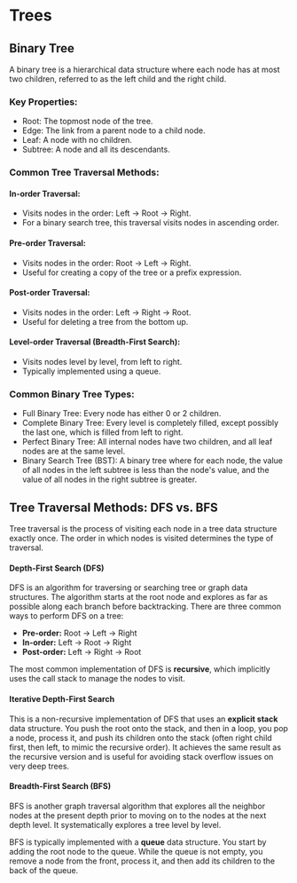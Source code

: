 # Trees

## Binary Tree

A binary tree is a hierarchical data structure where each node has at most 
two children, referred to as the left child and the right child.

### Key Properties:

* Root: The topmost node of the tree.
* Edge: The link from a parent node to a child node.
* Leaf: A node with no children.
* Subtree: A node and all its descendants.

### Common Tree Traversal Methods:

#### In-order Traversal:

* Visits nodes in the order: Left -> Root -> Right.
* For a binary search tree, this traversal visits nodes in ascending order.

#### Pre-order Traversal:

* Visits nodes in the order: Root -> Left -> Right.
* Useful for creating a copy of the tree or a prefix expression.

#### Post-order Traversal:

* Visits nodes in the order: Left -> Right -> Root.
* Useful for deleting a tree from the bottom up.

#### Level-order Traversal (Breadth-First Search):

* Visits nodes level by level, from left to right.
* Typically implemented using a queue.

### Common Binary Tree Types:

* Full Binary Tree: Every node has either 0 or 2 children.
* Complete Binary Tree: Every level is completely filled, except possibly the 
  last one, which is filled from left to right.
* Perfect Binary Tree: All internal nodes have two children, and all leaf 
  nodes are at the same level.
* Binary Search Tree (BST): A binary tree where for each node, the value of 
  all nodes in the left subtree is less than the node's value, and the value of 
  all nodes in the right subtree is greater.

## Tree Traversal Methods: DFS vs. BFS

Tree traversal is the process of visiting each node in a tree data structure 
exactly once. The order in which nodes is visited determines the type of 
traversal.

#### Depth-First Search (DFS)

DFS is an algorithm for traversing or searching tree or graph data structures. 
The algorithm starts at the root node and explores as far as possible along 
each branch before backtracking. There are three common ways to perform DFS 
on a tree:

* **Pre-order:** Root -> Left -> Right
* **In-order:** Left -> Root -> Right
* **Post-order:** Left -> Right -> Root

The most common implementation of DFS is **recursive**, which implicitly uses 
the call stack to manage the nodes to visit.

#### Iterative Depth-First Search

This is a non-recursive implementation of DFS that uses an **explicit stack** 
data structure. You push the root onto the stack, and then in a loop, you pop a 
node, process it, and push its children onto the stack (often right child 
first, then left, to mimic the recursive order). It achieves the same result 
as the recursive version and is useful for avoiding stack overflow issues on 
very deep trees.

#### Breadth-First Search (BFS)

BFS is another graph traversal algorithm that explores all the neighbor nodes 
at the present depth prior to moving on to the nodes at the next depth level. 
It systematically explores a tree level by level.

BFS is typically implemented with a **queue** data structure. You start by 
adding the root node to the queue. While the queue is not empty, you remove a 
node from the front, process it, and then add its children to the back of the 
queue.
